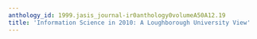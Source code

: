 ```yaml
---
anthology_id: 1999.jasis_journal-ir0anthology0volumeA50A12.19
title: 'Information Science in 2010: A Loughborough University View'
---
```

